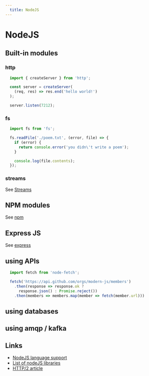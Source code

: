 ```yaml
---
  title: NodeJS
---
```


# NodeJS

## Built-in modules

### http

```javascript
  import { createServer } from 'http';

  const server = createServer(
    (req, res) => res.end('hello world!')
  );

  server.listen(7212);
```

### fs

```javascript
  import fs from 'fs';

  fs.readFile('./poem.txt', (error, file) => {
    if (error) {
      return console.error('you didn\'t write a poem');
    }

    console.log(file.contents);
  });
```

### streams

See [Streams](../../data-structures/streams/)

## NPM modules

See [npm](../../development-tools/npm/)

## Express JS

See [express](../../frameworks-and-libraries/express/)

## using APIs

```javascript
  import fetch from 'node-fetch';

  fetch('https://api.github.com/orgs/modern-js/members')
    .then(response => response.ok ?
      response.json() : Promise.reject())
    .then(members => members.map(member => fetch(member.url)))
```

## using databases

## using amqp / kafka

## Links

- [NodeJS language support](http://node.green/)
- [List of nodeJS libraries](https://github.com/sindresorhus/awesome-nodejs)
- [HTTP/2 article](https://blog.risingstack.com/node-js-http-2-push/)
